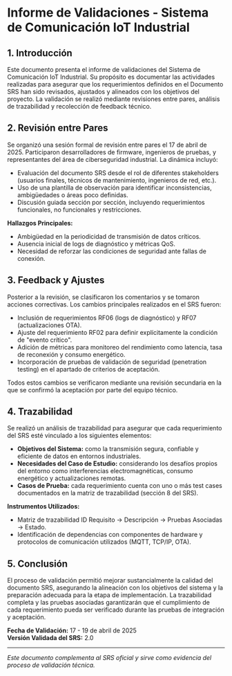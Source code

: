 # Informe de Validaciones - Sistema de Comunicación IoT Industrial

## 1. Introducción

Este documento presenta el informe de validaciones del Sistema de Comunicación IoT Industrial. Su propósito es documentar las actividades realizadas para asegurar que los requerimientos definidos en el Documento SRS han sido revisados, ajustados y alineados con los objetivos del proyecto. La validación se realizó mediante revisiones entre pares, análisis de trazabilidad y recolección de feedback técnico.

## 2. Revisión entre Pares

Se organizó una sesión formal de revisión entre pares el 17 de abril de 2025. Participaron desarrolladores de firmware, ingenieros de pruebas, y representantes del área de ciberseguridad industrial. La dinámica incluyó:

- Evaluación del documento SRS desde el rol de diferentes stakeholders (usuarios finales, técnicos de mantenimiento, ingenieros de red, etc.).
- Uso de una plantilla de observación para identificar inconsistencias, ambigüedades o áreas poco definidas.
- Discusión guiada sección por sección, incluyendo requerimientos funcionales, no funcionales y restricciones.

**Hallazgos Principales:**
- Ambigüedad en la periodicidad de transmisión de datos críticos.
- Ausencia inicial de logs de diagnóstico y métricas QoS.
- Necesidad de reforzar las condiciones de seguridad ante fallas de conexión.

## 3. Feedback y Ajustes

Posterior a la revisión, se clasificaron los comentarios y se tomaron acciones correctivas. Los cambios principales realizados en el SRS fueron:

- Inclusión de requerimientos RF06 (logs de diagnóstico) y RF07 (actualizaciones OTA).
- Ajuste del requerimiento RF02 para definir explícitamente la condición de "evento crítico".
- Adición de métricas para monitoreo del rendimiento como latencia, tasa de reconexión y consumo energético.
- Incorporación de pruebas de validación de seguridad (penetration testing) en el apartado de criterios de aceptación.

Todos estos cambios se verificaron mediante una revisión secundaria en la que se confirmó la aceptación por parte del equipo técnico.

## 4. Trazabilidad

Se realizó un análisis de trazabilidad para asegurar que cada requerimiento del SRS esté vinculado a los siguientes elementos:

- **Objetivos del Sistema:** como la transmisión segura, confiable y eficiente de datos en entornos industriales.
- **Necesidades del Caso de Estudio:** considerando los desafíos propios del entorno como interferencias electromagnéticas, consumo energético y actualizaciones remotas.
- **Casos de Prueba:** cada requerimiento cuenta con uno o más test cases documentados en la matriz de trazabilidad (sección 8 del SRS).

**Instrumentos Utilizados:**
- Matriz de trazabilidad ID Requisito → Descripción → Pruebas Asociadas → Estado.
- Identificación de dependencias con componentes de hardware y protocolos de comunicación utilizados (MQTT, TCP/IP, OTA).

## 5. Conclusión

El proceso de validación permitió mejorar sustancialmente la calidad del documento SRS, asegurando la alineación con los objetivos del sistema y la preparación adecuada para la etapa de implementación. La trazabilidad completa y las pruebas asociadas garantizarán que el cumplimiento de cada requerimiento pueda ser verificado durante las pruebas de integración y aceptación.

**Fecha de Validación:** 17 - 19 de abril de 2025  
**Versión Validada del SRS:** 2.0

---

*Este documento complementa al SRS oficial y sirve como evidencia del proceso de validación técnica.*

